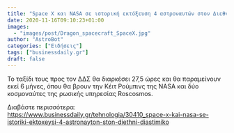 ```yaml
---
title: "Space X και NASA σε ιστορική εκτόξευση 4 αστροναυτών στον Διεθνή Διαστημικό Σταθμό"
date: 2020-11-16T09:10:23+01:00
images:
  - "images/post/Dragon_spacecraft_SpaceX.jpg"
author: "AstroBot"
categories: ["Ειδήσεις"]
tags: ["businessdaily.gr"]
draft: false
---
```


Το ταξίδι τους προς τον ΔΔΣ θα διαρκέσει 27,5 ώρες και θα παραμείνουν εκεί 6 μήνες, όπου θα βρουν την Κέιτ Ρούμπινς της NASA και δύο κοσμοναύτες της ρωσικής υπηρεσίας Roscosmos.

Διαβάστε περισσότερα: https://www.businessdaily.gr/tehnologia/30410_space-x-kai-nasa-se-istoriki-ektoxeysi-4-astronayton-ston-diethni-diastimiko
